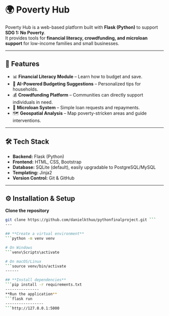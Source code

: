 # 🌍 Poverty Hub

Poverty Hub is a web-based platform built with **Flask (Python)** to support **SDG 1: No Poverty**.  
It provides tools for **financial literacy, crowdfunding, and microloan support** for low-income families and small businesses.

---

## 🚀 Features
- 📊 **Financial Literacy Module** – Learn how to budget and save.
- 🤖 **AI-Powered Budgeting Suggestions** – Personalized tips for households.
- 💰 **Crowdfunding Platform** – Communities can directly support individuals in need.
- 🏦 **Microloan System** – Simple loan requests and repayments.
- 🗺 **Geospatial Analysis** – Map poverty-stricken areas and guide interventions.

---

## 🛠 Tech Stack
- **Backend:** Flask (Python)
- **Frontend:** HTML, CSS, Bootstrap
- **Database:** SQLite (default), easily upgradable to PostgreSQL/MySQL
- **Templating:** Jinja2
- **Version Control:** Git & GitHub

---


## ⚙️ Installation & Setup
**Clone the repository**
   ```bash
   git clone https://github.com/danielkthuo/pythonfinalproject.git ```
  ---

## **Create a virtual environment**
```python -m venv venv

# On Windows
```venv\Scripts\activate

# On macOS/Linux
```source venv/bin/activate
------

## **Install dependencies**
```pip install -r requirements.txt
---------------
**Run the application**
 ```flask run
-----------------
```http://127.0.0.1:5000



